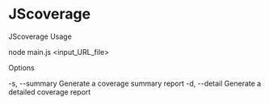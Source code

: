 # JScoverage
JScoverage Usage

  node main.js <flag> <input_URL_file> 

Options

  -s, --summary    Generate a coverage summary report
  -d, --detail     Generate a detailed coverage report 

